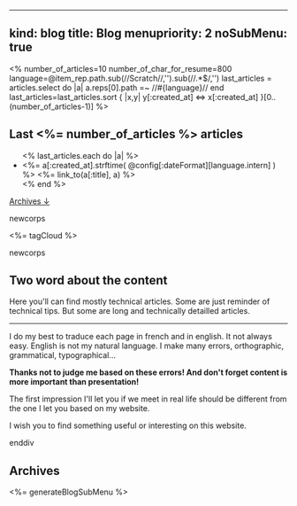 ----- 
kind: blog
title: Blog
menupriority: 2
noSubMenu: true
-----
<% 
    number_of_articles=10
    number_of_char_for_resume=800
    language=@item_rep.path.sub(/\/Scratch\//,'').sub(/\/.*$/,'') 
    last_articles = articles.select do |a| 
            a.reps[0].path =~ /\/#{language}\// 
    end
    last_articles=last_articles.sort { |x,y| y[:created_at] <=> x[:created_at] }[0..(number_of_articles-1)]
%>

## Last <%= number_of_articles %> articles

<ul>
<% last_articles.each do |a| %>
    <li>
        <span class="date"><%= a[:created_at].strftime( @config[:dateFormat][language.intern] ) %></span> <%= link_to(a[:title], a) %>
    </li>
<% end %>
</ul>

<a href="#archives">Archives &darr;</a>

newcorps

<div>
<%= tagCloud %>
</div>


newcorps

## Two word about the content


Here you'll can find mostly technical articles.
Some are just reminder of technical tips.
But some are long and technically detailled articles.



---


 I do my best to traduce each page in french and in english.
It not always easy. English is not my natural language.
I make many errors, orthographic, grammatical, typographical&hellip;


<strong> Thanks not to judge me based on these errors! And don't forget content is more important than presentation! </strong>


The first impression I'll let you if we meet in real life should be different from the one I let you based on my website.



I wish you to find something useful or interesting on this website.


enddiv

## Archives

<%= generateBlogSubMenu %>
